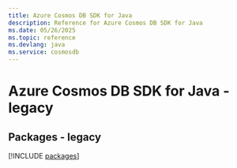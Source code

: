 ```yaml
---
title: Azure Cosmos DB SDK for Java
description: Reference for Azure Cosmos DB SDK for Java
ms.date: 05/26/2025
ms.topic: reference
ms.devlang: java
ms.service: cosmosdb
---
```

# Azure Cosmos DB SDK for Java - legacy
## Packages - legacy
[!INCLUDE [packages](cosmos-db-index.md)]